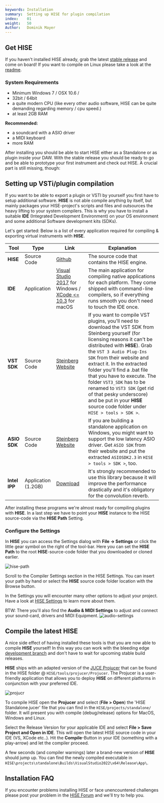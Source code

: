 ```yaml
---
keywords: Installation
summary:  Setting up HISE for plugin compilation
index:    01
weight:   50
Author:   Dominik Mayer
---
```


## Get HISE

If you haven't installed HISE already, grab the latest [stable release](https://github.com/christophhart/HISE/releases/) and come on board! If you want to compile on Linux please take a look at the [readme](https://github.com/christophhart/HISE?tab=readme-ov-file#how-to-compile-hise).


### System Requirements
- Minimum Windows 7 / OSX 10.6 /  
- 32bit / 64bit
- a quite modern CPU (like every other audio software, HISE can be quite demanding regarding memory / cpu speed.)
- at least 2GB RAM

**Recommended:**
- a soundcard with a ASIO driver
- a MIDI keyboard
- more RAM


After installing you should be able to start HISE either as a Standalone or as plugin inside your DAW. With the stable release you should be ready to go and be able to prototype your first instrument and check out HISE. A crucial part is still missing, though: 

## Setting up VSTi/plugin compilation

If you want to be able to export a plugin or VSTI by yourself you first have to setup additional software. **HISE** is not able compile anything by itself, but mainly packages your HISE-project's scripts and files and outsources the heavy lifting to your system compilers. This is why you have to install a suitable **IDE** (Integrated Development Environment) on your OS environment and some additional Software development kits (SDKs).

Let's get started: Below is a list of every application required for compiling & exporting virtual instruments with **HISE**.

| Tool | Type | Link |  Explanation |
| ---- | ---- | ----- | ----------- |
| **HISE** | Source Code | [Github](https://github.com/christophhart/HISE) | The source code that contains the HISE engine.|
| **IDE** | Application | [Visual Studio 2017](https://www.visualstudio.com/vs/older-downloads/) for Windows / [XCode <= 10.3](https://download.developer.apple.com/Developer_Tools/Xcode_10.3/Xcode_10.3.xip) for macOS  | The main application for compiling native applications for each platform. They come shipped with command-line compilers, so if everything runs smooth you don't need to touch the IDE once.  |
| **VST SDK** | Source Code | [Steinberg Website](https://www.steinberg.net/en/company/developers.html) | If you want to compile VST plugins, you'll need to download the VST SDK from Steinberg yourself (for licensing reasons it can't be distributed with **HISE**). Grab the `VST 3 Audio Plug-Ins SDK` from their website and extract it. In the extracted folder you'll find a .bat file that you have to execute. The folder `VST3_SDK` has to be renamed to `VST3 SDK` (get rid of that pesky underscore) and be put in your **HISE** source code folder under `HISE > tools > SDK >`. |
| **ASIO SDK** | Source Code| [Steinberg Website](https://www.steinberg.net/en/company/developers.html) | If you are building a standalone application on Windows, you might want to support the low latency ASIO driver. Get `ASIO SDK` from their website and put the extracted `ASIOSDK2.3` in `HISE > tools > SDK >`, too. |
| **Intel IPP** | Application (1.2GB) | [Download](https://registrationcenter-download.intel.com/akdlm/IRC_NAS/5b53016a-9182-4ac3-8aff-5a605825d090/w_ipp_oneapi_p_2021.8.0.46353_offline.exe) | It's strongly recommended to use this library because it will improve the performance drastically and it's obligatory for the convolution reverb.|


After installing these programs we're almost ready for compiling plugins with **HISE**. In a last step we have to point your **HISE** instance to the HISE source-code via the **HISE Path** Setting.


### Configure the Settings

In **HISE** you can access the Settings dialog with **File -> Settings** or click the little gear symbol on the right of the tool-bar. Here you can set the **HISE Path** to the root **HISE**-source-code folder that you downloaded or cloned earlier.

![hise-path](images/custom/hise-path.png)

Scroll to the Compiler Settings section in the HISE Settings. You can insert your path by hand or select the **HISE** source code folder location with the Browse button.

In the Settings you will encounter many other options to adjust your project. Have a look at [HISE Settings](/working-with-hise/settings) to learn more about them.

BTW: There you'll also find the **Audio & MIDI Settings** to adjust and connect your sound-card, drivers and MIDI Equipment.
![audio-settings](images/custom/audio-settings.png)


## Compile the latest HISE 

A nice side effect of having installed these tools is that you are now able to compile **HISE** yourself! In this way you can work with the bleeding edge [development branch](https://github.com/christophhart/HISE/tree/develop) and don't have to wait for upcoming stable build releases.  

**HISE** ships with an adapted version of the [JUCE Projucer](https://docs.juce.com/master/tutorial_new_projucer_project.html) that can be found in the HISE folder @ `HISE/tools/projucer/Projucer`. The Projucer is a user-friendly application that allows you to deploy **HISE** on different platforms in conjunction with your preferred IDE.

![projucr](images/custom/projucer.png)

To compile HISE open the **Projucer** and select (**File > Open**) the 'HISE Standalone.jucer' file that you can find in the `HISE/projects/standalone/` folder. It will present you with compile (debug/release) options for MacOS, Windows and Linux.

Select the Release Version for your applicable IDE and select **File > Save Project and Open in IDE**. This will open the latest HISE source code in your IDE (VS, XCode etc..). Hit the **Compile**-Button in your IDE (something with a play-arrow) and let the compiler proceed. 

A few seconds (and compiler warnings) later a brand-new version of **HISE** should jump up. You can find the newly compiled executable in `HISE\projects\standalone\Builds\VisualStudio2022\x64\Release\App\`.

## Installation FAQ
If you encounter problems installing HISE or face unencountered challenges please post your problem in the [HISE Forum](https://forum.hise.audio) and we'll try to help you. 
